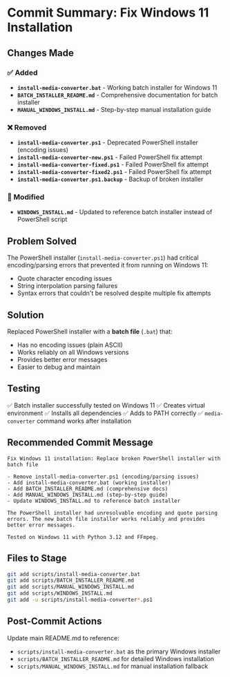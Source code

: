 # Commit Summary: Fix Windows 11 Installation

## Changes Made

### ✅ Added
- **`install-media-converter.bat`** - Working batch installer for Windows 11
- **`BATCH_INSTALLER_README.md`** - Comprehensive documentation for batch installer
- **`MANUAL_WINDOWS_INSTALL.md`** - Step-by-step manual installation guide

### ❌ Removed  
- **`install-media-converter.ps1`** - Deprecated PowerShell installer (encoding issues)
- **`install-media-converter-new.ps1`** - Failed PowerShell fix attempt
- **`install-media-converter-fixed.ps1`** - Failed PowerShell fix attempt
- **`install-media-converter-fixed2.ps1`** - Failed PowerShell fix attempt  
- **`install-media-converter.ps1.backup`** - Backup of broken installer

### 📝 Modified
- **`WINDOWS_INSTALL.md`** - Updated to reference batch installer instead of PowerShell script

## Problem Solved

The PowerShell installer (`install-media-converter.ps1`) had critical encoding/parsing errors that prevented it from running on Windows 11:
- Quote character encoding issues
- String interpolation parsing failures  
- Syntax errors that couldn't be resolved despite multiple fix attempts

## Solution

Replaced PowerShell installer with a **batch file** (`.bat`) that:
- Has no encoding issues (plain ASCII)
- Works reliably on all Windows versions
- Provides better error messages
- Easier to debug and maintain

## Testing

✅ Batch installer successfully tested on Windows 11
✅ Creates virtual environment
✅ Installs all dependencies
✅ Adds to PATH correctly
✅ `media-converter` command works after installation

## Recommended Commit Message

```
Fix Windows 11 installation: Replace broken PowerShell installer with batch file

- Remove install-media-converter.ps1 (encoding/parsing issues)
- Add install-media-converter.bat (working installer)
- Add BATCH_INSTALLER_README.md (comprehensive docs)
- Add MANUAL_WINDOWS_INSTALL.md (step-by-step guide)
- Update WINDOWS_INSTALL.md to reference batch installer

The PowerShell installer had unresolvable encoding and quote parsing
errors. The new batch file installer works reliably and provides
better error messages.

Tested on Windows 11 with Python 3.12 and FFmpeg.
```

## Files to Stage

```bash
git add scripts/install-media-converter.bat
git add scripts/BATCH_INSTALLER_README.md
git add scripts/MANUAL_WINDOWS_INSTALL.md
git add scripts/WINDOWS_INSTALL.md
git add -u scripts/install-media-converter*.ps1
```

## Post-Commit Actions

Update main README.md to reference:
- `scripts/install-media-converter.bat` as the primary Windows installer
- `scripts/BATCH_INSTALLER_README.md` for detailed Windows installation
- `scripts/MANUAL_WINDOWS_INSTALL.md` for manual installation fallback
